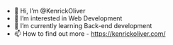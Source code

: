 - 👋 Hi, I’m @KenrickOliver
- 👀 I’m interested in Web Development
- 🌱 I’m currently learning Back-end development
- 📫 How to find out more - https://kenrickoliver.com/

<!---
KenrickOliver/KenrickOliver is a ✨ special ✨ repository because its `README.md` (this file) appears on your GitHub profile.
You can click the Preview link to take a look at your changes.
--->
